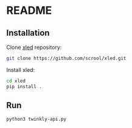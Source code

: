 # README

## Installation

Clone [xled](https://github.com/scrool/xled.git) repository:
```bash
git clone https://github.com/scrool/xled.git
```

Install xled:
```bash
cd xled
pip install .
```

## Run

```bash
python3 twinkly-api.py
```